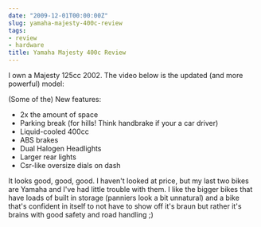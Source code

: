 ```yaml
---
date: "2009-12-01T00:00:00Z"
slug: yamaha-majesty-400c-review
tags:
- review
- hardware
title: Yamaha Majesty 400c Review
---
```


I own a Majesty 125cc
2002. The video below is the updated (and more powerful) model:

(Some of the) New features:  
-   2x the amount of space
-   Parking break (for hills! Think handbrake if your a car driver)  
-   Liquid-cooled 400cc  
-   ABS brakes
-   Dual Halogen Headlights
-   Larger rear lights
-   Csr-like oversize dials on dash

It looks good, good, good. I haven't looked at price, but my last two
bikes are Yamaha and I've had little trouble with them. I like the
bigger bikes that have loads of built in storage (panniers look a bit
unnatural) and a bike that's confident in itself to not have to show off
it's braun but rather it's brains with good safety and road handling ;)